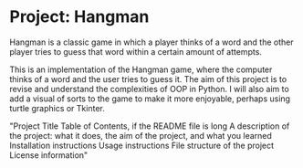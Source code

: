 # Project: Hangman
Hangman is a classic game in which a player thinks of a word and the other player tries to guess that word within a certain amount of attempts.

This is an implementation of the Hangman game, where the computer thinks of a word and the user tries to guess it. 
The aim of this project is to revise and understand the complexities of OOP in Python. 
I  will also aim to add a visual of sorts to the game to make it more enjoyable, perhaps using turtle graphics or Tkinter.

"Project Title
Table of Contents, if the README file is long
A description of the project: what it does, the aim of the project, and what you learned
Installation instructions
Usage instructions
File structure of the project
License information"
